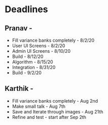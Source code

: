 # Deadlines

## Pranav - 

 - Fill variance banks completely - 8/2/20
 - User UI Screens - 8/2/20
 - Admin UI Screens - 8/10/20
 - Build - 8/12/20
 - Algorithm - 8/15/20
 - Integration - 8/31/20
 - Build - 9/2/20


## Karthik - 

 - Fill variance banks completely - Aug 2nd
 - Make small talk - Aug 7th
 - Save and Iterate through images - Aug 21th
 - Refine and test - start after Sep 2th
